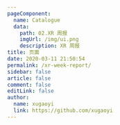 ```yaml
---
pageComponent: 
  name: Catalogue
  data: 
    path: 02.XR 周报
    imgUrl: /img/ui.png
    description: XR 周报
title: 页面
date: 2020-03-11 21:50:54
permalink: /xr-week-report/
sidebar: false
article: false
comment: false
editLink: false
author: 
  name: xugaoyi
  link: https://github.com/xugaoyi
---
```

